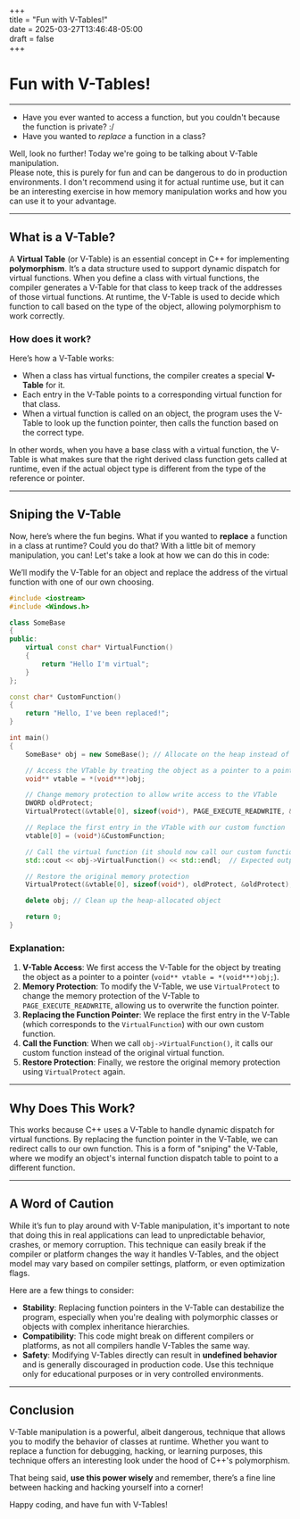+++  
title = "Fun with V-Tables!"  
date = 2025-03-27T13:46:48-05:00  
draft = false  
+++

# Fun with V-Tables!

---

* Have you ever wanted to access a function, but you couldn't because the function is private? :/
* Have you wanted to *replace* a function in a class?

Well, look no further! Today we're going to be talking about V-Table manipulation.  
Please note, this is purely for fun and can be dangerous to do in production environments. I don't recommend using it for actual runtime use, but it can be an interesting exercise in how memory manipulation works and how you can use it to your advantage.

---

## What is a V-Table?

A **Virtual Table** (or V-Table) is an essential concept in C++ for implementing **polymorphism**. It’s a data structure used to support dynamic dispatch for virtual functions. When you define a class with virtual functions, the compiler generates a V-Table for that class to keep track of the addresses of those virtual functions. At runtime, the V-Table is used to decide which function to call based on the type of the object, allowing polymorphism to work correctly.

### How does it work?

Here’s how a V-Table works:
- When a class has virtual functions, the compiler creates a special **V-Table** for it.
- Each entry in the V-Table points to a corresponding virtual function for that class.
- When a virtual function is called on an object, the program uses the V-Table to look up the function pointer, then calls the function based on the correct type.

In other words, when you have a base class with a virtual function, the V-Table is what makes sure that the right derived class function gets called at runtime, even if the actual object type is different from the type of the reference or pointer.

---

## Sniping the V-Table

Now, here’s where the fun begins. What if you wanted to **replace** a function in a class at runtime? Could you do that? With a little bit of memory manipulation, you can! Let's take a look at how we can do this in code:

We’ll modify the V-Table for an object and replace the address of the virtual function with one of our own choosing.

```cpp
#include <iostream>
#include <Windows.h>

class SomeBase
{
public:
    virtual const char* VirtualFunction()
    {
        return "Hello I'm virtual";
    }
};

const char* CustomFunction()
{
    return "Hello, I've been replaced!";
}

int main()
{
    SomeBase* obj = new SomeBase(); // Allocate on the heap instead of stack

    // Access the VTable by treating the object as a pointer to a pointer
    void** vtable = *(void***)obj;

    // Change memory protection to allow write access to the VTable
    DWORD oldProtect;
    VirtualProtect(&vtable[0], sizeof(void*), PAGE_EXECUTE_READWRITE, &oldProtect);

    // Replace the first entry in the VTable with our custom function
    vtable[0] = (void*)&CustomFunction;

    // Call the virtual function (it should now call our custom function)
    std::cout << obj->VirtualFunction() << std::endl;  // Expected output: "Hello, I've been replaced!"

    // Restore the original memory protection
    VirtualProtect(&vtable[0], sizeof(void*), oldProtect, &oldProtect);

    delete obj; // Clean up the heap-allocated object

    return 0;
}
```

### Explanation:
1. **V-Table Access**: We first access the V-Table for the object by treating the object as a pointer to a pointer (`void** vtable = *(void***)obj;`).
2. **Memory Protection**: To modify the V-Table, we use `VirtualProtect` to change the memory protection of the V-Table to `PAGE_EXECUTE_READWRITE`, allowing us to overwrite the function pointer.
3. **Replacing the Function Pointer**: We replace the first entry in the V-Table (which corresponds to the `VirtualFunction`) with our own custom function.
4. **Call the Function**: When we call `obj->VirtualFunction()`, it calls our custom function instead of the original virtual function.
5. **Restore Protection**: Finally, we restore the original memory protection using `VirtualProtect` again.

---

## Why Does This Work?

This works because C++ uses a V-Table to handle dynamic dispatch for virtual functions. By replacing the function pointer in the V-Table, we can redirect calls to our own function. This is a form of "sniping" the V-Table, where we modify an object's internal function dispatch table to point to a different function.

---

## A Word of Caution

While it’s fun to play around with V-Table manipulation, it's important to note that doing this in real applications can lead to unpredictable behavior, crashes, or memory corruption. This technique can easily break if the compiler or platform changes the way it handles V-Tables, and the object model may vary based on compiler settings, platform, or even optimization flags.

Here are a few things to consider:
- **Stability**: Replacing function pointers in the V-Table can destabilize the program, especially when you're dealing with polymorphic classes or objects with complex inheritance hierarchies.
- **Compatibility**: This code might break on different compilers or platforms, as not all compilers handle V-Tables the same way.
- **Safety**: Modifying V-Tables directly can result in **undefined behavior** and is generally discouraged in production code. Use this technique only for educational purposes or in very controlled environments.

---

## Conclusion

V-Table manipulation is a powerful, albeit dangerous, technique that allows you to modify the behavior of classes at runtime. Whether you want to replace a function for debugging, hacking, or learning purposes, this technique offers an interesting look under the hood of C++'s polymorphism.

That being said, **use this power wisely** and remember, there’s a fine line between hacking and hacking yourself into a corner!

Happy coding, and have fun with V-Tables!
